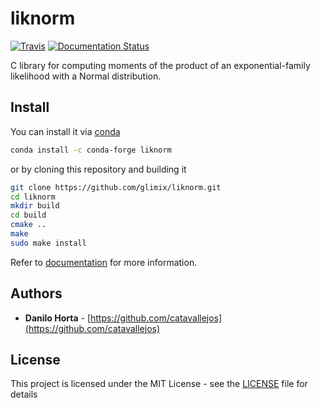 # liknorm

[![Travis](https://img.shields.io/travis/limix/liknorm.svg?style=flat-square)](https://travis-ci.org/glimix/liknorm)
[![Documentation Status](https://readthedocs.org/projects/liknorm/badge/?style=flat-square&version=latest)](http://liknorm.readthedocs.io/en/latest/?badge=latest)

C library for computing moments of the product of an
exponential-family likelihood with a Normal distribution.

## Install

You can install it via
[conda](http://conda.pydata.org/docs/index.html)

```bash
conda install -c conda-forge liknorm
```

or by cloning this repository and building it

```bash
git clone https://github.com/glimix/liknorm.git
cd liknorm
mkdir build
cd build
cmake ..
make
sudo make install
```

Refer to [documentation](http://liknorm.readthedocs.io/en/latest/)
for more information.

## Authors

* **Danilo Horta** - [https://github.com/catavallejos](https://github.com/catavallejos)

## License

This project is licensed under the MIT License - see the
[LICENSE](LICENSE) file for details
